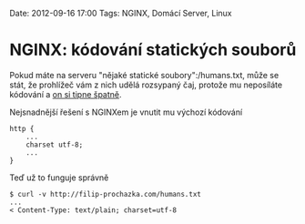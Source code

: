 Date: 2012-09-16 17:00
Tags: NGINX, Domácí Server, Linux

# NGINX: kódování statických souborů


Pokud máte na serveru "nějaké statické soubory":/humans.txt, může se stát, že prohlížeč vám z nich udělá rozsypaný čaj, protože mu neposíláte kódování a [on si tipne špatně](https://twitter.com/petrsoukup/status/247321564549373953).

Nejsnadnější řešení s NGINXem je vnutit mu výchozí kódování

```config
http {
	...
	charset utf-8;
	...
}
```

Teď už to funguje správně

```shell
$ curl -v http://filip-prochazka.com/humans.txt
...
< Content-Type: text/plain; charset=utf-8
```
